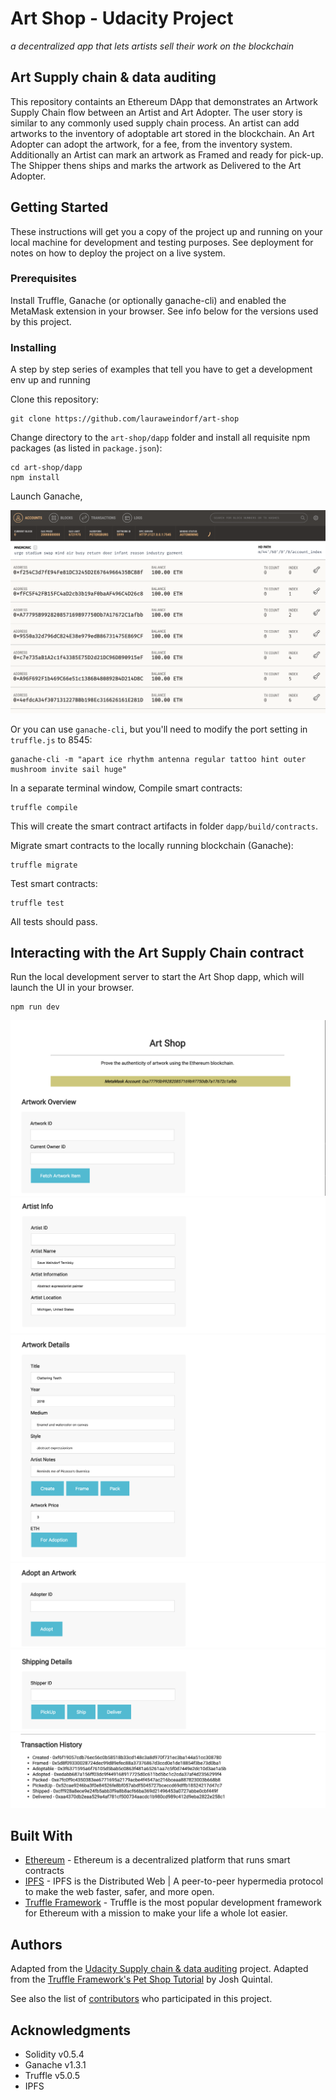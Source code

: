 # Art Shop - Udacity Project
*a decentralized app that lets artists sell their work on the blockchain*

## Art Supply chain & data auditing

This repository containts an Ethereum DApp that demonstrates an Artwork Supply Chain flow between an Artist and Art Adopter. The user story is similar to any commonly used supply chain process. An artist can add artworks to the inventory of adoptable art stored in the blockchain. An Art Adopter can adopt the artwork, for a fee, from the inventory system. Additionally an Artist can mark an artwork as Framed and ready for pick-up. The Shipper thens ships and marks the artwork as Delivered to the Art Adopter.


## Getting Started

These instructions will get you a copy of the project up and running on your local machine for development and testing purposes. See deployment for notes on how to deploy the project on a live system.

### Prerequisites

Install Truffle, Ganache (or optionally ganache-cli) and enabled the MetaMask extension in your browser. See info below for the versions used by this project.

### Installing

A step by step series of examples that tell you have to get a development env up and running

Clone this repository:

```
git clone https://github.com/lauraweindorf/art-shop
```

Change directory to the ```art-shop/dapp``` folder and install all requisite npm packages (as listed in ```package.json```):

```
cd art-shop/dapp
npm install
```

Launch Ganache, 

![](images/ganache.png)

Or you can use `ganache-cli`, but you'll need to modify the port setting in `truffle.js` to 8545:

```
ganache-cli -m "apart ice rhythm antenna regular tattoo hint outer mushroom invite sail huge"
```

In a separate terminal window, Compile smart contracts:

```
truffle compile
```

This will create the smart contract artifacts in folder ```dapp/build/contracts```.

Migrate smart contracts to the locally running blockchain (Ganache):

```
truffle migrate
```

Test smart contracts:

```
truffle test
```

All tests should pass.


## Interacting with the Art Supply Chain contract

Run the local development server to start the Art Shop dapp, which will launch the UI in your browser.

```
npm run dev
```

![](images/art-shop-overview.png)
![](images/artist-info.png)
![](images/artwork-details.png)
![](images/artwork-adoption-info.png)
![](images/shipping-details.png)
![](images/transaction-history.png)

## Built With

* [Ethereum](https://www.ethereum.org/) - Ethereum is a decentralized platform that runs smart contracts
* [IPFS](https://ipfs.io/) - IPFS is the Distributed Web | A peer-to-peer hypermedia protocol
to make the web faster, safer, and more open.
* [Truffle Framework](http://truffleframework.com/) - Truffle is the most popular development framework for Ethereum with a mission to make your life a whole lot easier.


## Authors

Adapted from the [Udacity Supply chain & data auditing](https://github.com/udacity/nd1309-Project-6b-Example-Template) project.
Adapted from the [Truffle Framework's Pet Shop Tutorial](https://truffleframework.com/tutorials/pet-shop) by Josh Quintal.

See also the list of [contributors](https://github.com/lauraweindorf/art-shop/contributors.md) who participated in this project.

## Acknowledgments

* Solidity v0.5.4
* Ganache v1.3.1
* Truffle v5.0.5
* IPFS